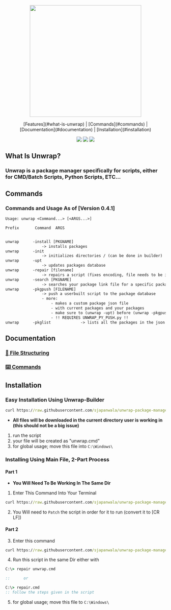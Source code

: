 <p align="center">
<img src="https://github.com/sjapanwala/unwrap-package-manager/assets/92124191/151df451-49d2-49ca-948a-f22d27ea7332" width="350" lenght="350">
</p>

<div style="text-align: center;">
  [Features](#what-is-unwrap) | [Commands](#commands) |  [Documentation](#documentation) | [Installation](#installation)
</div>


<p align="center">
<img src="https://img.shields.io/badge/Version-0.4.1-red">
<img src="https://img.shields.io/badge/Windows-11-green">
<img src="https://img.shields.io/badge/Windows-10-green">
</p>

## What Is Unwrap?
### Unwrap is a package manager specifically for scripts, either for CMD/Batch Scripts, Python Scripts, ETC...


## Commands

### Commands and Usage As of [Version 0.4.1]

```txt
Usage: unwrap <Command...> [<ARGS...>]
```

```txt
Prefix       Command  ARGS    


unwrap      -install [PKGNAME]  
                -> installs packages
unwrap      -init               
                -> initializes directories / (can be done in builder)
unwrap      -upt                
                -> updates packages database
unwrap      -repair [filename]  
                -> repairs a script (fixes encoding, file needs to be in same dir as in config)
unwrap      -search [PKGNAME]  
                -> searches your package link file for a specific package, user may need to update (unwrap -upt)
unwrap      -pkgpush [FILENAME] 
                -> push a userbuilt script to the package database
                - more: 
                    - makes a custom package json file 
                    - with current packages and your packages
                    - make sure to (unwrap -upt) before (unwrap -pkgpush)
                    - !! REQUIRES UNWRAP_PY_PUSH.py !!
unwrap      -pkglist             -> lists all the packages in the json link file, your packages and source packages may not be aligned
```
## Documentation
### [📁 File Structuring](https://github.com/sjapanwala/unwrap-package-manager/blob/main/.documentation/filestructure.md)
### [⌨️ Commands](https://github.com/sjapanwala/unwrap-package-manager/blob/main/.documentation/commands.md)

## Installation

### Easy Installation Using Unwrap-Builder
```cmd
curl https://raw.githubusercontent.com/sjapanwala/unwrap-package-manager/main/.packages/builder.cmd -o unwrap_builder.cmd
```
- **All files will be downloaded in the current directory user is working in (this should not be a big issue)**
1) run the script
2) your file will be created as "unwrap.cmd"
3) for global usage; move this file into `C:\Windows\`

### Installing Using Main File, 2-Part Process
#### Part 1
- **You Will Need To Be Working In The Same Dir**
1) Enter This Command Into Your Terminal
```cmd
curl https://raw.githubusercontent.com/sjapanwala/unwrap-package-manager/main/.packages/unwrap.cmd -o unwrap.cmd
```
2) You Will need to `Patch` the script in order for it to run (convert it to [CR LF])
#### Part 2
3) Enter this command
```cmd
curl https://raw.githubusercontent.com/sjapanwala/unwrap-package-manager/main/.packages/repair.cmd -o repair.cmd
```
4) Run this script in the same Dir either with 
```cmd
C:\> repair unwrap.cmd

::      or

C:\> repair.cmd
:: follow the steps given in the script
```
5) for global usage; move this file to `C:\Windows\`


